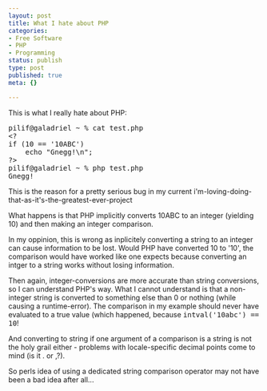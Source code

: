 ```yaml
---
layout: post
title: What I hate about PHP
categories:
- Free Software
- PHP
- Programming
status: publish
type: post
published: true
meta: {}

---
```

<p>This is what I really hate about PHP:</p>
<pre class="code">
pilif@galadriel ~ % cat test.php
&lt;?
if (10 == '10ABC')
    echo "Gnegg!\n";
?&gt;
pilif@galadriel ~ % php test.php
Gnegg!
</pre>
<p>This is the reason for a pretty serious bug in my current i'm-loving-doing-that-as-it's-the-greatest-ever-project</p>
<p>What happens is that PHP implicitly converts 10ABC to an integer (yielding 10) and then making an integer comparison.</p>
<p>In my oppinion, this is wrong as inplicitely converting a string to an integer can cause information to be lost. Would PHP have converted 10 to '10', the comparison would have worked like one expects because converting an intger to a string works without losing information.</p>
<p>Then again, integer-conversions are more accurate than string conversions, so I can understand PHP's way. What I cannot understand is that a non-integer string is converted to something else than 0 or nothing (while causing a runtime-error). The comparison in my example should never have evaluated to a true value (which happened, because <tt>intval('10abc') == 10</tt>!</p>
<p>And converting to string if one argument of a comparison is a string is not the holy grail either - problems with locale-specific decimal points come to mind (is it . or ,?).</p>
<p>So perls idea of using a dedicated string comparison operator may not have been a bad idea after all...</p>
